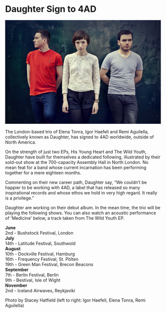 # Daughter Sign to 4AD

<img src="https://github.com/paranoidandroid-96/Daughter-Interviews/blob/24d7839f8efd9ce619262165f07df5c23392fc7a/Images/Stacey%20Hatfield/Photographyby_StaceyHatfield_Daughter_IMG_5782_D_re.jpg">

The London-based trio of Elena Tonra, Igor Haefeli and Remi Aguilella, collectively known as Daughter, has signed to 4AD worldwide, outside of North America.

On the strength of just two EPs, His Young Heart and The Wild Youth, Daughter have built for themselves a dedicated following, illustrated by their sold-out show at the 700-capacity Assembly Hall in North London. No mean feat for a band whose current incarnation has been performing together for a mere eighteen months.

Commenting on their new career path, Daughter say, “We couldn’t be happier to be working with 4AD, a label that has released so many inspirational records and whose ethos we hold in very high regard. It really is a privilege.”

Daughter are working on their debut album. In the mean time, the trio will be playing the following shows. You can also watch an acoustic performance of 'Medicine' below, a track taken from The Wild Youth EP.

**June** \
2nd - Bushstock Festival, London \
**July** \
14th - Latitude Festival, Southwold \
**August** \
10th - Dockville Festival, Hamburg \
16th - Frequency Festival, St. Pölten \
19th - Green Man Festival, Brecon Beacons \
**September** \
7th - Berlin Festival, Berlin \
9th - Bestival, Isle of Wight \
**November** \
2nd - Iceland Airwaves, Reykjaviki


Photo by Stacey Hatfield (left to right: Igor Haefeli, Elena Tonra, Remi Aguilella)
